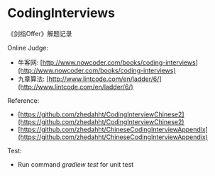 # CodingInterviews
《剑指Offer》解题记录

Online Judge: 
 - 牛客网: [http://www.nowcoder.com/books/coding-interviews](http://www.nowcoder.com/books/coding-interviews)
 - 九章算法: [http://www.lintcode.com/en/ladder/6/](http://www.lintcode.com/en/ladder/6/)

Reference:
 - [https://github.com/zhedahht/CodingInterviewChinese2](https://github.com/zhedahht/CodingInterviewChinese2)
 - [https://github.com/zhedahht/ChineseCodingInterviewAppendix](https://github.com/zhedahht/ChineseCodingInterviewAppendix)
 
 Test:
 - Run command *gradlew test* for unit test 
